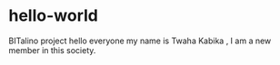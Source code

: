 # hello-world
BITalino project
hello everyone 
my name is Twaha Kabika , I am a new member in this society. 
